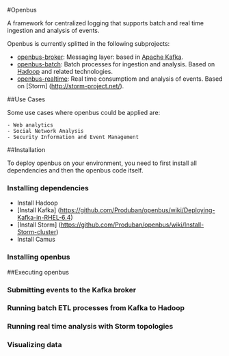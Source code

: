 #Openbus


A framework for centralized logging that supports batch and real time ingestion and analysis of events.

Openbus is currently splitted in the following subprojects:

 -  [openbus-broker](./openbus-broker): Messaging layer: based in [Apache Kafka](https://kafka.apache.org/).
 -  [openbus-batch](./openbus-batch): Batch processes for ingestion and analysis. Based on [Hadoop](http://hadoop.apache.org/) and related technologies.
 -  [openbus-realtime](./openbus-realtime): Real time consumptiom and analysis of events. Based on [Storm] (http://storm-project.net/).

##Use Cases

Some use cases where openbus could be applied are:

	- Web analytics
	- Social Network Analysis
	- Security Information and Event Management

##Installation

To deploy openbus on your environment, you need to first install all dependencies and then the openbus code itself.

### Installing dependencies

  - Install Hadoop
  - [Install Kafka] (https://github.com/Produban/openbus/wiki/Deploying-Kafka-in-RHEL-6.4)
  - [Install Storm] (https://github.com/Produban/openbus/wiki/Install-Storm-cluster)
  - Install Camus


### Installing openbus

##Executing openbus

### Submitting events to the Kafka broker

### Running batch ETL processes from Kafka to Hadoop

### Running real time analysis with Storm topologies

### Visualizing data
